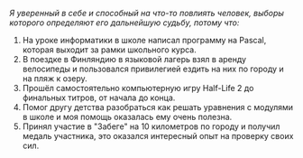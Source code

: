 *Я уверенный в себе и способный на что-то повлиять человек, выборы которого определяют его дальнейшую судьбу, потому что:*

1. На уроке информатики в школе написал программу на Pascal, которая выходит за рамки школьного курса.
2. В поездке в Финляндию в языковой лагерь взял в аренду велосипеды и пользовался привилегией ездить на них по городу и на пляж к озеру.
3. Прошёл самостоятельно компьютерную игру Half-Life 2 до финальных титров, от начала до конца.
4. Помог другу детства разобраться как решать уравнения с модулями в школе и моя помощь оказалась ему очень полезна.
5. Принял участие в "Забеге" на 10 километров по городу и получил медаль участника, это оказался интересный опыт на проверку своих сил.